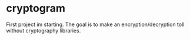 # cryptogram
First project im starting. The goal is to make an encryption/decryption toll without cryptography libraries.
